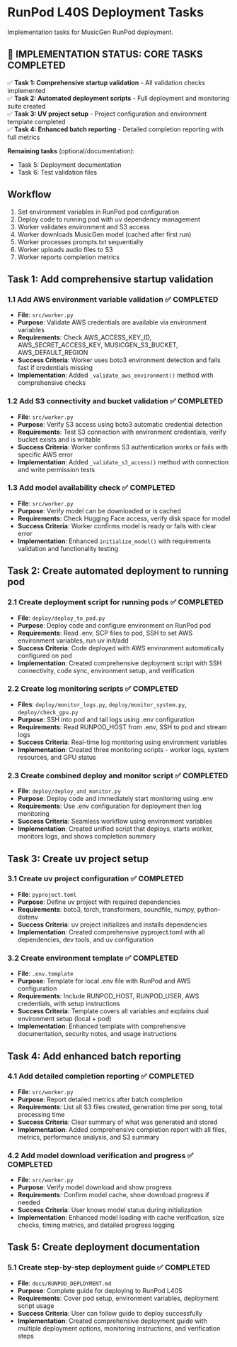 # RunPod L40S Deployment Tasks

Implementation tasks for MusicGen RunPod deployment.

## 🎉 IMPLEMENTATION STATUS: CORE TASKS COMPLETED
✅ **Task 1: Comprehensive startup validation** - All validation checks implemented  
✅ **Task 2: Automated deployment scripts** - Full deployment and monitoring suite created  
✅ **Task 3: UV project setup** - Project configuration and environment template completed  
✅ **Task 4: Enhanced batch reporting** - Detailed completion reporting with full metrics  

**Remaining tasks** (optional/documentation):
- Task 5: Deployment documentation  
- Task 6: Test validation files

## Workflow
1. Set environment variables in RunPod pod configuration
2. Deploy code to running pod with uv dependency management
3. Worker validates environment and S3 access
4. Worker downloads MusicGen model (cached after first run)
5. Worker processes prompts.txt sequentially
6. Worker uploads audio files to S3
7. Worker reports completion metrics

## Task 1: Add comprehensive startup validation

### 1.1 Add AWS environment variable validation ✅ COMPLETED
- **File**: `src/worker.py`
- **Purpose**: Validate AWS credentials are available via environment variables
- **Requirements**: Check AWS_ACCESS_KEY_ID, AWS_SECRET_ACCESS_KEY, MUSICGEN_S3_BUCKET, AWS_DEFAULT_REGION
- **Success Criteria**: Worker uses boto3 environment detection and fails fast if credentials missing
- **Implementation**: Added `_validate_aws_environment()` method with comprehensive checks

### 1.2 Add S3 connectivity and bucket validation ✅ COMPLETED
- **File**: `src/worker.py`
- **Purpose**: Verify S3 access using boto3 automatic credential detection
- **Requirements**: Test S3 connection with environment credentials, verify bucket exists and is writable
- **Success Criteria**: Worker confirms S3 authentication works or fails with specific AWS error
- **Implementation**: Added `_validate_s3_access()` method with connection and write permission tests

### 1.3 Add model availability check ✅ COMPLETED
- **File**: `src/worker.py` 
- **Purpose**: Verify model can be downloaded or is cached
- **Requirements**: Check Hugging Face access, verify disk space for model
- **Success Criteria**: Worker confirms model is ready or fails with clear error
- **Implementation**: Enhanced `initialize_model()` with requirements validation and functionality testing

## Task 2: Create automated deployment to running pod

### 2.1 Create deployment script for running pods ✅ COMPLETED
- **File**: `deploy/deploy_to_pod.py`
- **Purpose**: Deploy code and configure environment on RunPod pod
- **Requirements**: Read .env, SCP files to pod, SSH to set AWS environment variables, run uv init/add
- **Success Criteria**: Code deployed with AWS environment automatically configured on pod
- **Implementation**: Created comprehensive deployment script with SSH connectivity, code sync, environment setup, and verification

### 2.2 Create log monitoring scripts ✅ COMPLETED
- **Files**: `deploy/monitor_logs.py`, `deploy/monitor_system.py`, `deploy/check_gpu.py`
- **Purpose**: SSH into pod and tail logs using .env configuration
- **Requirements**: Read RUNPOD_HOST from .env, SSH to pod and stream logs
- **Success Criteria**: Real-time log monitoring using environment variables
- **Implementation**: Created three monitoring scripts - worker logs, system resources, and GPU status

### 2.3 Create combined deploy and monitor script ✅ COMPLETED
- **File**: `deploy/deploy_and_monitor.py`
- **Purpose**: Deploy code and immediately start monitoring using .env
- **Requirements**: Use .env configuration for deployment then log monitoring
- **Success Criteria**: Seamless workflow using environment variables
- **Implementation**: Created unified script that deploys, starts worker, monitors logs, and shows completion summary

## Task 3: Create uv project setup

### 3.1 Create uv project configuration ✅ COMPLETED
- **File**: `pyproject.toml`
- **Purpose**: Define uv project with required dependencies
- **Requirements**: boto3, torch, transformers, soundfile, numpy, python-dotenv
- **Success Criteria**: uv project initializes and installs dependencies
- **Implementation**: Created comprehensive pyproject.toml with all dependencies, dev tools, and uv configuration

### 3.2 Create environment template ✅ COMPLETED
- **File**: `.env.template`
- **Purpose**: Template for local .env file with RunPod and AWS configuration
- **Requirements**: Include RUNPOD_HOST, RUNPOD_USER, AWS credentials, with setup instructions
- **Success Criteria**: Template covers all variables and explains dual environment setup (local + pod)
- **Implementation**: Enhanced template with comprehensive documentation, security notes, and usage instructions

## Task 4: Add enhanced batch reporting

### 4.1 Add detailed completion reporting ✅ COMPLETED
- **File**: `src/worker.py`
- **Purpose**: Report detailed metrics after batch completion
- **Requirements**: List all S3 files created, generation time per song, total processing time
- **Success Criteria**: Clear summary of what was generated and stored
- **Implementation**: Added comprehensive completion report with all files, metrics, performance analysis, and S3 summary

### 4.2 Add model download verification and progress ✅ COMPLETED
- **File**: `src/worker.py`
- **Purpose**: Verify model download and show progress
- **Requirements**: Confirm model cache, show download progress if needed
- **Success Criteria**: User knows model status during initialization
- **Implementation**: Enhanced model loading with cache verification, size checks, timing metrics, and detailed progress logging

## Task 5: Create deployment documentation

### 5.1 Create step-by-step deployment guide ✅ COMPLETED
- **File**: `docs/RUNPOD_DEPLOYMENT.md`
- **Purpose**: Complete guide for deploying to RunPod L40S
- **Requirements**: Cover pod setup, environment variables, deployment script usage
- **Success Criteria**: User can follow guide to deploy successfully
- **Implementation**: Created comprehensive deployment guide with multiple deployment options, monitoring instructions, and verification steps
